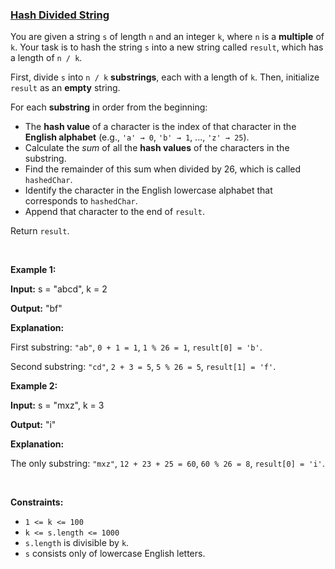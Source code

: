 ### [Hash Divided String](https://leetcode.com/problems/hash-divided-string)

<p>You are given a string <code>s</code> of length <code>n</code> and an integer <code>k</code>, where <code>n</code> is a <strong>multiple</strong> of <code>k</code>. Your task is to hash the string <code>s</code> into a new string called <code>result</code>, which has a length of <code>n / k</code>.</p>

<p>First, divide <code>s</code> into <code>n / k</code> <strong><span data-keyword="substring-nonempty">substrings</span></strong>, each with a length of <code>k</code>. Then, initialize <code>result</code> as an <strong>empty</strong> string.</p>

<p>For each <strong>substring</strong> in order from the beginning:</p>

<ul>
	<li>The <strong>hash value</strong> of a character is the index of that characte<!-- notionvc: 4b67483a-fa95-40b6-870d-2eacd9bc18d8 -->r in the <strong>English alphabet</strong> (e.g., <code>&#39;a&#39; &rarr;<!-- notionvc: d3f8e4c2-23cd-41ad-a14b-101dfe4c5aba --> 0</code>, <code>&#39;b&#39; &rarr;<!-- notionvc: d3f8e4c2-23cd-41ad-a14b-101dfe4c5aba --> 1</code>, ..., <code>&#39;z&#39; &rarr;<!-- notionvc: d3f8e4c2-23cd-41ad-a14b-101dfe4c5aba --> 25</code>).</li>
	<li>Calculate the <em>sum</em> of all the <strong>hash values</strong> of the characters in the substring.</li>
	<li>Find the remainder of this sum when divided by 26, which is called <code>hashedChar</code>.</li>
	<li>Identify the character in the English lowercase alphabet that corresponds to <code>hashedChar</code>.</li>
	<li>Append that character to the end of <code>result</code>.</li>
</ul>

<p>Return <code>result</code>.</p>

<p>&nbsp;</p>
<p><strong class="example">Example 1:</strong></p>

<div class="example-block">
<p><strong>Input:</strong> <span class="example-io">s = &quot;abcd&quot;, k = 2</span></p>

<p><strong>Output:</strong> <span class="example-io">&quot;bf&quot;</span></p>

<p><strong>Explanation:</strong></p>

<p>First substring: <code>&quot;ab&quot;</code>, <code>0 + 1 = 1</code>, <code>1 % 26 = 1</code>, <code>result[0] = &#39;b&#39;</code>.</p>

<p>Second substring: <code>&quot;cd&quot;</code>, <code>2 + 3 = 5</code>, <code>5 % 26 = 5</code>, <code>result[1] = &#39;f&#39;</code>.</p>
</div>

<p><strong class="example">Example 2:</strong></p>

<div class="example-block">
<p><strong>Input:</strong> <span class="example-io">s = &quot;mxz&quot;, k = 3</span></p>

<p><strong>Output:</strong> <span class="example-io">&quot;i&quot;</span></p>

<p><strong>Explanation:</strong></p>

<p>The only substring: <code>&quot;mxz&quot;</code>, <code>12 + 23 + 25 = 60</code>, <code>60 % 26 = 8</code>, <code>result[0] = &#39;i&#39;</code>.</p>
</div>

<p>&nbsp;</p>
<p><strong>Constraints:</strong></p>

<ul>
	<li><code>1 &lt;= k &lt;= 100</code></li>
	<li><code>k &lt;= s.length &lt;= 1000</code></li>
	<li><code>s.length</code> is divisible by <code>k</code>.</li>
	<li><code>s</code> consists only of lowercase English letters.</li>
</ul>
